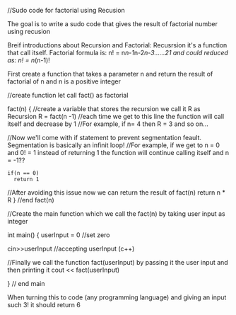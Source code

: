 //Sudo code for factorial using Recusion

The goal is to write a sudo code that gives the result of factorial number using recusion 

Breif introductions about Recursion and Factorial:
   Recusrsion it's a function that call itself.
   Factorial formula is: n! = n*n-1*n-2*n-3......*2*1
   and could reduced as: n! = n*(n-1)!

First create a function that takes a parameter n and return the result of factorial of n and n is a positive integer

//create function let call fact() as factorial

fact(n)
{
  //create a variable that stores the recursion we call it R as Recursion
   R = fact(n -1)  //each time we get to this line the function will call itself and decrease by 1
   //For example, if n= 4 then R = 3 and so on...
   
   //Now we'll come with if statement to prevent segmentation feault. Segmentation is basically an infinit loop!
   //For example, if we get to n = 0 and 0! = 1 instead of returning 1 the function will continue calling itself and n = -1??
    
    if(n == 0)
      return 1

   //After avoiding this issue now we can return the result of fact(n)
    return n * R
} //end fact(n)

//Create the main function which we call the fact(n) by taking user input as integer

int main()
{
   userInput = 0 //set zero
   
   cin>>userInput //accepting userInput (c++)

   //Finally we call the function fact(userInput) by passing it the user input and then printing it
   cout << fact(userInput) 

} // end main

When turning this to code (any programming language) and giving an input such 3! it should return 6
